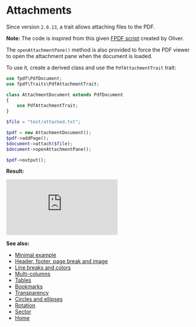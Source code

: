 # Attachments

Since version `2.0.13`, a trait allows attaching files to the PDF.

**Note:** The code is inspired from this given
[FPDF script](http://www.fpdf.org/en/script/script95.php) created by
Oliver.

The `openAttachmentPane()` method is also provided to force the PDF viewer to open
the attachment pane when the document is loaded.

To use it, create a derived class and use the `PdfAttachmentTrait` trait:

```php
use fpdf\PdfDocument;
use fpdf\Traits\PdfAttachmentTrait;

class AttachmentDocument extends PdfDocument
{
    use PdfAttachmentTrait;
}

$file = "test/attached.txt";

$pdf = new AttachmentDocument();
$pdf->addPage();
$document->attach($file);
$document->openAttachmentPane();

$pdf->output();
```

**Result:**

![Result](http://www.fpdf.org/en/script/ex95.pdf)

**See also:**

- [Minimal example](tuto_1.md)
- [Header, footer, page break and image](tuto_2.md)
- [Line breaks and colors](tuto_3.md)
- [Multi-columns](tuto_4.md)
- [Tables](tuto_5.md)
- [Bookmarks](tuto_6.md)
- [Transparency](tuto_7.md)
- [Circles and ellipses](tuto_8.md)
- [Rotation](tuto_9.md)
- [Sector](tuto_10.md)
- [Home](../README.md)
